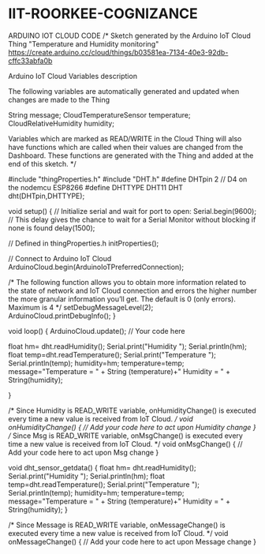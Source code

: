 # IIT-ROORKEE-COGNIZANCE
ARDUINO IOT CLOUD CODE
/* 
  Sketch generated by the Arduino IoT Cloud Thing "Temperature and Humidity monitoring"
  https://create.arduino.cc/cloud/things/b03581ea-7134-40e3-92db-cffc33abfa0b 

  Arduino IoT Cloud Variables description

  The following variables are automatically generated and updated when changes are made to the Thing

  String message;
  CloudTemperatureSensor temperature;
  CloudRelativeHumidity humidity;

  Variables which are marked as READ/WRITE in the Cloud Thing will also have functions
  which are called when their values are changed from the Dashboard.
  These functions are generated with the Thing and added at the end of this sketch.
*/

#include "thingProperties.h"
#include "DHT.h"
#define DHTpin 2 // D4 on the nodemcu ESP8266
#define DHTTYPE DHT11
DHT dht(DHTpin,DHTTYPE);

void setup() {
  // Initialize serial and wait for port to open:
  Serial.begin(9600);
  // This delay gives the chance to wait for a Serial Monitor without blocking if none is found
  delay(1500); 

  // Defined in thingProperties.h
  initProperties();

  // Connect to Arduino IoT Cloud
  ArduinoCloud.begin(ArduinoIoTPreferredConnection);
  
  /*
     The following function allows you to obtain more information
     related to the state of network and IoT Cloud connection and errors
     the higher number the more granular information you’ll get.
     The default is 0 (only errors).
     Maximum is 4
 */
  setDebugMessageLevel(2);
  ArduinoCloud.printDebugInfo();
}

void loop() {
  ArduinoCloud.update();
  // Your code here 
   
   float hm= dht.readHumidity();
    Serial.print("Humidity ");
    Serial.println(hm);
    float temp=dht.readTemperature();
      Serial.print("Temperature ");
    Serial.println(temp);
    humidity=hm;
    temperature=temp;
    message="Temperature = " + String (temperature)+"  Humidity = " + String(humidity);
  
}

/*
  Since Humidity is READ_WRITE variable, onHumidityChange() is
  executed every time a new value is received from IoT Cloud.
*/
void onHumidityChange()  {
  // Add your code here to act upon Humidity change
}
/*
  Since Msg is READ_WRITE variable, onMsgChange() is
  executed every time a new value is received from IoT Cloud.
*/
void onMsgChange()  {
  // Add your code here to act upon Msg change
}

void dht_sensor_getdata()
  {
    float hm= dht.readHumidity();
    Serial.print("Humidity ");
    Serial.println(hm);
    float temp=dht.readTemperature();
      Serial.print("Temperature ");
    Serial.println(temp);
    humidity=hm;
    temperature=temp;
    message="Temperature = " + String (temperature)+"  Humidity = " + String(humidity);
  }

/*
  Since Message is READ_WRITE variable, onMessageChange() is
  executed every time a new value is received from IoT Cloud.
*/
void onMessageChange()  {
  // Add your code here to act upon Message change
}
